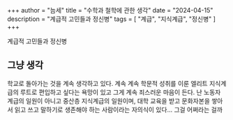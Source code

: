 +++
author = "늠세"
title = "수학과 철학에 관한 생각"
date = "2024-04-15"
description = "계급적 고민들과 정신병"
tags = [
"계급",
"지식계급",
"정신병"
]
+++

계급적 고민들과 정신병
<!---more--->

## 그냥 생각
학교로 돌아가는 것을 계속 생각하고 있다. 계속 계속 학문적 성취를 이룬 엘리트 지식계급의 루트로 편입하고 싶다는 욕망이 있고 그게 계속 죄스러운 마음이 든다. 
난 노동자 계급의 일원이 아니고 중산층 지식계급의 일원이며, 대학 교육을 받고 문화자본을 쌓아서 읽고 쓰고 말하기로 생존해야 하는 사람이라는 자의식이 있다... 그걸 어쩌라는 걸까

